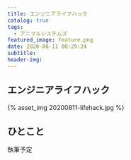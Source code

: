 ```yaml
---
title: エンジニアライフハック
catalog: true
tags:
  - アニマルシステムズ
featured_image: feature.png
date: 2020-08-11 00:29:24
subtitle:
header-img:
---
```



## エンジニアライフハック

{% asset_img 20200811-lifehack.jpg %}


## ひとこと
執筆予定
